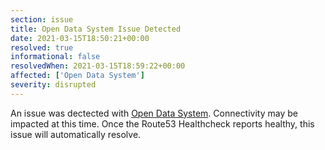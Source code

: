 ```yaml
---
section: issue
title: Open Data System Issue Detected
date: 2021-03-15T18:50:21+00:00
resolved: true
informational: false
resolvedWhen: 2021-03-15T18:59:22+00:00
affected: ['Open Data System']
severity: disrupted
---
```

An issue was dectected with [Open Data System](https://data.sba.gov).  Connectivity may be impacted at this time.  Once the Route53 Healthcheck reports healthy, this issue will automatically resolve.
